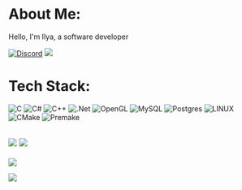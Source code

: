 # About Me:
Hello, I'm Ilya, a software developer

[![Discord](https://img.shields.io/badge/Discord-%237289DA.svg?logo=discord&logoColor=white)](https://discordapp.com/users/419558358098509824/) 
[![](https://img.shields.io/badge/-Telegram-FFF?&logo=Telegram)](https://t.me/etogood)

# Tech Stack:
![C](https://img.shields.io/badge/c-%2300599C.svg?style=for-the-badge&logo=c&logoColor=white) 
![C#](https://img.shields.io/badge/c%23-%23239120.svg?style=for-the-badge&logo=c-sharp&logoColor=white) 
![C++](https://img.shields.io/badge/c++-%2300599C.svg?style=for-the-badge&logo=c%2B%2B&logoColor=white) 
![.Net](https://img.shields.io/badge/.NET-5C2D91?style=for-the-badge&logo=.net&logoColor=white) 
![OpenGL](https://img.shields.io/badge/opengl-%23white.svg?style=for-the-badge&logo=opengl&logoColor=blue) 
![MySQL](https://img.shields.io/badge/mysql-%2300f.svg?style=for-the-badge&logo=mysql&logoColor=white) 
![Postgres](https://img.shields.io/badge/postgres-%23316192.svg?style=for-the-badge&logo=postgresql&logoColor=white) 
![LINUX](https://img.shields.io/badge/Linux-FCC624?style=for-the-badge&logo=linux&logoColor=black) 
![CMake](https://img.shields.io/badge/CMake-%23008FBA.svg?style=for-the-badge&logo=cmake&logoColor=white)
![Premake](https://img.shields.io/badge/Premake-%23008FBA.svg?style=for-the-badge&logo=Lua&logoColor=white)


![](https://github-readme-stats.vercel.app/api?username=etogood&theme=dark&hide_border=false&include_all_commits=true&count_private=true)
![](https://github-readme-stats.vercel.app/api/top-langs/?username=etogood&theme=dark&hide_border=false&include_all_commits=true&count_private=true&layout=compact)<br/>
---
[![](https://visitcount.itsvg.in/api?id=etogood&icon=0&color=1)]()

![](https://s11.flagcounter.com/countxl/n05e/bg_FFFFFF/txt_000000/border_CCCCCC/columns_4/maxflags_12/viewers_0/labels_0/pageviews_1/flags_0/percent_1/)

